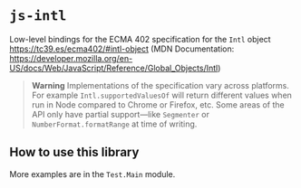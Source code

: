 # `js-intl`

Low-level bindings for the ECMA 402 specification for the `Intl` object https://tc39.es/ecma402/#intl-object (MDN Documentation: https://developer.mozilla.org/en-US/docs/Web/JavaScript/Reference/Global_Objects/Intl)

> **Warning**
> Implementations of the specification vary across platforms. For example `Intl.supportedValuesOf` will return different values when run in Node compared to Chrome or Firefox, etc. Some areas of the API only have partial support—like `Segmenter` or `NumberFormat.formatRange` at time of writing.

## How to use this library

<!-- EXAMPLE -->

More examples are in the `Test.Main` module.
